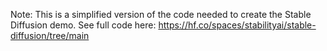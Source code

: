 Note: This is a simplified version of the code needed to create the Stable Diffusion demo. See full code here: https://hf.co/spaces/stabilityai/stable-diffusion/tree/main